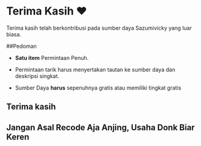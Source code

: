 # Terima Kasih ❤️

Terima kasih telah berkontribusi pada sumber daya Sazumivicky yang luar biasa.

##Pedoman

- **Satu item** Permintaan Penuh.

- Permintaan tarik harus menyertakan tautan ke sumber daya dan deskripsi singkat.

- Sumber Daya **harus** sepenuhnya gratis atau memiliki tingkat gratis

## Terima kasih
## Jangan Asal Recode Aja Anjing, Usaha Donk Biar Keren
